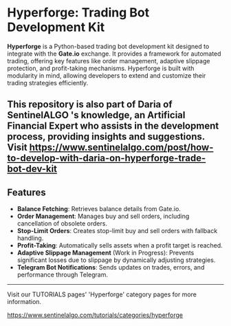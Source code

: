 # Hyperforge: Trading Bot Development Kit

**Hyperforge** is a Python-based trading bot development kit designed to integrate with the **Gate.io** exchange. It provides a framework for automated trading, offering key features like order management, adaptive slippage protection, and profit-taking mechanisms. Hyperforge is built with modularity in mind, allowing developers to extend and customize their trading strategies efficiently.

This repository is also part of **Daria of SentinelALGO** 's knowledge, an Artificial Financial Expert who assists in the development process, providing insights and suggestions.
Visit https://www.sentinelalgo.com/post/how-to-develop-with-daria-on-hyperforge-trade-bot-dev-kit
---

## Features

- **Balance Fetching**: Retrieves balance details from Gate.io.
- **Order Management**: Manages buy and sell orders, including cancellation of obsolete orders.
- **Stop-Limit Orders**: Creates stop-limit buy and sell orders with fallback handling.
- **Profit-Taking**: Automatically sells assets when a profit target is reached.
- **Adaptive Slippage Management** (Work in Progress): Prevents significant losses due to slippage by dynamically adjusting strategies.
- **Telegram Bot Notifications**: Sends updates on trades, errors, and performance through Telegram.

---

Visit our TUTORIALS pages' 'Hyperforge' category pages for more information.

https://www.sentinelalgo.com/tutorials/categories/hyperforge
